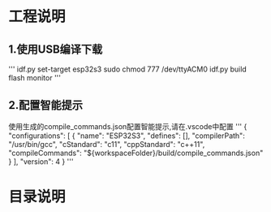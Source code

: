 # 工程说明


## 1.使用USB编译下载

'''
idf.py set-target esp32s3
sudo chmod 777 /dev/ttyACM0
idf.py build flash monitor
'''
## 2.配置智能提示

使用生成的compile_commands.json配置智能提示,请在.vscode中配置
'''
{
    "configurations": [
        {
            "name": "ESP32S3",
            "defines": [],
            "compilerPath": "/usr/bin/gcc",
            "cStandard": "c11",
            "cppStandard": "c++11",
            "compileCommands": "${workspaceFolder}/build/compile_commands.json"
        }
    ],
    "version": 4
}
'''
# 目录说明